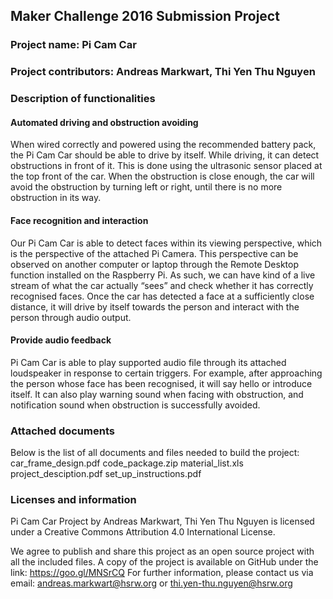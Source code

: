 <h2>Maker Challenge 2016 Submission Project</h2>

<h3>Project name:		Pi Cam Car</h3>

<h3>Project contributors: 	Andreas Markwart, Thi Yen Thu Nguyen</h3>

<b><h3>Description of functionalities</h3></b>

<h4>Automated driving and obstruction avoiding </h4>
When wired correctly and powered using the recommended battery pack, the Pi Cam Car should be able to drive by itself. While driving, it can detect obstructions in front of it. This is done using the ultrasonic sensor placed at the top front of the car. When the obstruction is close enough, the car will avoid the obstruction by turning left or right, until there is no more obstruction in its way. 

<h4>Face recognition and interaction</h4>
Our Pi Cam Car is able to detect faces within its viewing perspective, which is the perspective of the attached Pi Camera. This perspective can be observed on another computer or laptop through the Remote Desktop function installed on the Raspberry Pi. As such, we can have kind of a live stream of what the car actually “sees” and check whether it has correctly recognised faces. 
Once the car has detected a face at a sufficiently close distance, it will drive by itself towards the person and interact with the person through audio output.

<h4>Provide audio feedback</h4>
Pi Cam Car is able to play supported audio file through its attached loudspeaker in response to certain triggers. For example, after approaching the person whose face has been recognised, it will say hello or introduce itself. It can also play warning sound when facing with obstruction, and notification sound when obstruction is successfully avoided.

<b><h3>Attached documents</h3></b>

Below is the list of all documents and files needed to build the project:
car_frame_design.pdf
code_package.zip
material_list.xls
project_desciption.pdf
set_up_instructions.pdf


<b><h3>Licenses and information</h3></b>

Pi Cam Car Project by Andreas Markwart, Thi Yen Thu Nguyen is licensed under a Creative Commons Attribution 4.0 International License.

We agree to publish and share this project as an open source project with all the included files. A copy of the project is available on GitHub under the link: https://goo.gl/MNSrCQ 
For further information, please contact us via email: andreas.markwart@hsrw.org or thi.yen-thu.nguyen@hsrw.org 
